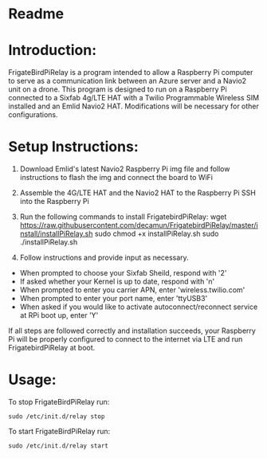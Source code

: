 # Readme

# Introduction:
FrigateBirdPiRelay is a program intended to allow a Raspberry Pi computer to serve as a communication link between an Azure server and a Navio2 unit on a drone. This program is designed to run on a Raspberry Pi connected to a Sixfab 4g/LTE HAT with a Twilio Programmable Wireless SIM installed and an Emlid Navio2 HAT. Modifications will be necessary for other configurations.


# Setup Instructions:
1. Download Emlid's latest Navio2 Raspberry Pi img file and follow instructions to flash the img and connect the board to WiFi
2. Assemble the 4G/LTE HAT and the Navio2 HAT to the Raspberry Pi
SSH into the Raspberry Pi
3. Run the following commands to install FrigatebirdPiRelay:
      wget https://raw.githubusercontent.com/decamun/FrigatebirdPiRelay/master/install/installPiRelay.sh
      sudo chmod +x installPiRelay.sh
      sudo ./installPiRelay.sh

4. Follow instructions and provide input as necessary.
  * When prompted to choose your Sixfab Sheild, respond with '2'
  * If asked whether your Kernel is up to date, respond with 'n'
  * When prompted to enter you carrier APN, enter 'wireless.twilio.com'
  * When prompted to enter your port name, enter 'ttyUSB3'
  * When asked if you would like to activate autoconnect/reconnect service at RPi boot up, enter 'Y'

If all steps are followed correctly and installation succeeds, your Raspberry Pi will be properly configured to connect to the internet via LTE and run FrigatebirdPiRelay at boot.

# Usage:


To stop FrigateBirdPiRelay run:

    sudo /etc/init.d/relay stop

To start FrigateBirdPiRelay run:

    sudo /etc/init.d/relay start
